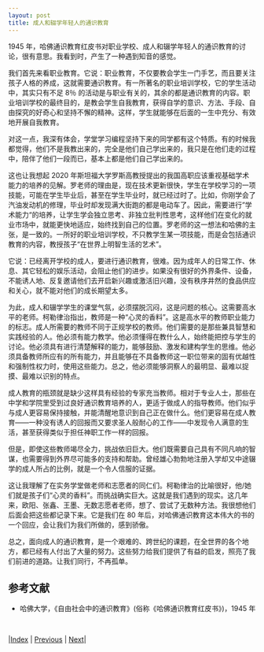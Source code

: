 ```yaml
---
layout: post
title: 成人和辍学年轻人的通识教育
---
```


1945 年，哈佛通识教育红皮书对职业学校、成人和辍学年轻人的通识教育的讨论，很有意思。我看到时，产生了一种遇到知音的感觉。

我们首先来看职业教育。它说：职业教育，不仅要教会学生一门手艺，而且要关注孩子人格的养成，这就需要通识教育。有一所著名的职业培训学校，它的学生活动中，其实只有不足 8％ 的活动是与职业有关的，其余的都是通识教育的内容。职业培训学校的最终目的，是教会学生自我教育，获得自学的意识、方法、手段、自由探究的好奇心和坚持不懈的精神。这样，学生就能够在后面的一生中充分、有效地开展自我教育。

对这一点，我深有体会，学堂学习编程坚持下来的同学都有这个特质。有的时候我都觉得，他们不是我教出来的，完全是他们自己学出来的，我只是在他们走的过程中，陪伴了他们一段而已，基本上都是他们自己学出来的。

这也让我想起 2020 年斯坦福大学罗斯高教授提出的我国高职应该重视基础学术能力的培养的见解。罗老师的理由是，现在技术更新很快，学生在学校学习的一项技能，可能在学生毕业后，甚至在学生毕业时，就已经过时了。比如，你刚学会了汽油发动机的修理，毕业时却发现满大街跑的都是电动车了。因此，需要进行”学术能力“的培养，让学生学会独立思考、非独立批判性思考，这样他们在变化的就业市场中，就能更快地适应，始终找到自己的位置。罗老师的这一想法和哈佛的主张，是一致的。一所好的职业培训学校，不只教学生某一项技能，而是会包括通识教育的内容，教授孩子“在世界上明智生活的艺术”。

它说：已经离开学校的成人，要进行通识教育，很难。因为成年人的日常工作、休息、其它轻松的娱乐活动，会阻止他们的进步。如果没有很好的外界条件、设备，不能诱人地、反复邀请他们去开启新兴趣或激活旧兴趣，没有秩序井然的食品供应和关心，就不能对他们的成长期望太多。

为此，成人和辍学学生的课堂气氛，必须摆脱沉闷，这是问题的核心。这需要高水平的老师。柯勒律治指出，教师是一种“心灵的香料”。这是高水平的教师职业能力的标志。成人所需要的教师不同于正规学校的教师。他们需要的是那些兼具智慧和实践经验的人。他必须有能力教学。他必须懂得在教什么人，始终能把控与学生的讨论。他必须具有进行清楚解释的能力，能够鼓励、激发和建构学生的思维。他必须具备教师所应有的所有能力，并且能够在不具备教师这一职位带来的固有优越性和强制性权力时，使用这些能力。总之，他必须能够洞察人的最明显、最难以捉摸、最难以识别的特点。

成人教育的瓶颈就是缺少这样具有经验的专家充当教师。相对于专业人士，那些在中学和学院里受到过良好通识教育培养的人，更适于做成人的指导教师。他们似乎与成人更容易保持接触，并能清醒地意识到自己正在做什么。他们更容易在成人教育——一种没有诱人的回报而又要求圣人般耐心的工作——中发现令人满意的生活，甚至获得类似于担任神职工作一样的回报。

但是，即使这些教师竭尽全力，挑战依旧巨大。他们既需要自己具有不同凡响的智谋，也需要得到外界尽可能多的支持和帮助。曾经雄心勃勃地注册入学却又中途辍学的成人所占的比例，就是一个令人信服的证据。

这让我理解了在实务学堂做老师和志愿者的同仁们。柯勒律治的比喻很好，他/她们就是孩子们“心灵的香料”。而挑战确实巨大。这就是我们遇到的现实。这几年来，欧阳、张鑫、王墨、无数志愿者老师，想了、尝试了无数种方法。我很想他们后面会把这些都记录下来。它是我们在 80 年后，对哈佛通识教育这本伟大的书的一个回应，会让我们为我们所做的，感到骄傲。

总之，面向成人的通识教育，是一个艰难的、跨世纪的课题，在全世界的各个地方，都已经有人付出了大量的努力。这些努力给我们提供了有益的启发，照亮了我们前进的道路。让我们同行，不再孤单。

## 参考文献

- 哈佛大学，《自由社会中的通识教育》(俗称《哈佛通识教育红皮书》)，1945 年

<br/>

|[Index](../) | [Previous](3-1-child) | [Next](4-0-harvard)|
